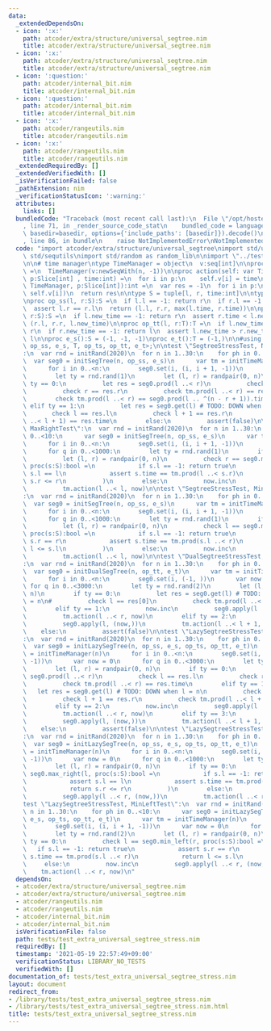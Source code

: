 ```yaml
---
data:
  _extendedDependsOn:
  - icon: ':x:'
    path: atcoder/extra/structure/universal_segtree.nim
    title: atcoder/extra/structure/universal_segtree.nim
  - icon: ':x:'
    path: atcoder/extra/structure/universal_segtree.nim
    title: atcoder/extra/structure/universal_segtree.nim
  - icon: ':question:'
    path: atcoder/internal_bit.nim
    title: atcoder/internal_bit.nim
  - icon: ':question:'
    path: atcoder/internal_bit.nim
    title: atcoder/internal_bit.nim
  - icon: ':x:'
    path: atcoder/rangeutils.nim
    title: atcoder/rangeutils.nim
  - icon: ':x:'
    path: atcoder/rangeutils.nim
    title: atcoder/rangeutils.nim
  _extendedRequiredBy: []
  _extendedVerifiedWith: []
  _isVerificationFailed: false
  _pathExtension: nim
  _verificationStatusIcon: ':warning:'
  attributes:
    links: []
  bundledCode: "Traceback (most recent call last):\n  File \"/opt/hostedtoolcache/Python/3.9.6/x64/lib/python3.9/site-packages/onlinejudge_verify/documentation/build.py\"\
    , line 71, in _render_source_code_stat\n    bundled_code = language.bundle(stat.path,\
    \ basedir=basedir, options={'include_paths': [basedir]}).decode()\n  File \"/opt/hostedtoolcache/Python/3.9.6/x64/lib/python3.9/site-packages/onlinejudge_verify/languages/nim.py\"\
    , line 86, in bundle\n    raise NotImplementedError\nNotImplementedError\n"
  code: "import atcoder/extra/structure/universal_segtree\nimport std/unittest\nimport\
    \ std/sequtils\nimport std/random as random_lib\n\nimport \"../test/utils/random.nim\"\
    \n\n# time manager\ntype TimeManager = object\n  v:seq[int]\n\nproc initTimeManager(n:int):TimeManager\
    \ =\n  TimeManager(v:newSeqWith(n, -1))\n\nproc action(self: var TimeManager,\
    \ p:Slice[int] , time:int) =\n  for i in p:\n    self.v[i] = time\n\nproc prod(self:\
    \ TimeManager, p:Slice[int]):int =\n  var res = -1\n  for i in p:\n    res = max(res,\
    \ self.v[i])\n  return res\n\ntype S = tuple[l, r, time:int]\n\ntype T = tuple[new_time:int]\n\
    \nproc op_ss(l, r:S):S =\n  if l.l == -1: return r\n  if r.l == -1: return l\n\
    \  assert l.r == r.l\n  return (l.l, r.r, max(l.time, r.time))\n\nproc op_ts(l:T,\
    \ r:S):S =\n  if l.new_time == -1: return r\n  assert r.time < l.new_time\n  return\
    \ (r.l, r.r, l.new_time)\n\nproc op_tt(l, r:T):T =\n  if l.new_time == -1: return\
    \ r\n  if r.new_time == -1: return l\n  assert l.new_time > r.new_time\n  return\
    \ l\n\nproc e_s():S = (-1, -1, -1)\nproc e_t():T = (-1,)\n\n#using seg = lazy_segtree<S,\
    \ op_ss, e_s, T, op_ts, op_tt, e_t>;\n\ntest \"SegtreeStressTest, NaiveTest\"\
    :\n  var rnd = initRand(2020)\n  for n in 1..30:\n    for ph in 0..<10:\n    \
    \  var seg0 = initSegTree(n, op_ss, e_s)\n      var tm = initTimeManager(n)\n\
    \      for i in 0..<n:\n        seg0.set(i, (i, i + 1, -1))\n      for q in 0..<3000:\n\
    \        let ty = rnd.rand(1)\n        let (l, r) = randpair(0, n)\n        if\
    \ ty == 0:\n          let res = seg0.prod(l ..< r)\n          check l == res.l\n\
    \          check r == res.r\n          check tm.prod(l ..< r) == res.time\n  \
    \        check tm.prod(l ..< r) == seg0.prod(l .. ^(n - r + 1)).time\n       \
    \ elif ty == 1:\n          let res = seg0.get(l) # TODO: DOWN when l = n\n   \
    \       check l == res.l\n          check l + 1 == res.r\n          check tm.prod(l\
    \ ..< l + 1) == res.time\n        else:\n          assert(false)\n\ntest \"SegtreeStressTest,\
    \ MaxRightTest\":\n  var rnd = initRand(2020)\n  for n in 1..30:\n    for ph in\
    \ 0..<10:\n      var seg0 = initSegTree(n, op_ss, e_s)\n      var tm = initTimeManager(n)\n\
    \      for i in 0..<n:\n        seg0.set(i, (i, i + 1, -1))\n      var now = 0\n\
    \      for q in 0..<1000:\n        let ty = rnd.rand(1)\n        if ty == 0:\n\
    \          let (l, r) = randpair(0, n)\n          check r == seg0.max_right(l,\
    \ proc(s:S):bool =\n            if s.l == -1: return true\n            assert\
    \ s.l == l\n            assert s.time == tm.prod(l ..< s.r)\n            return\
    \ s.r <= r\n          )\n        else:\n          now.inc\n          let l = rnd.rand(n)\n\
    \          tm.action(l ..< l, now)\n\ntest \"SegtreeStressTest, MinLeftTest\"\
    :\n  var rnd = initRand(2020)\n  for n in 1..30:\n    for ph in 0..<10:\n    \
    \  var seg0 = initSegTree(n, op_ss, e_s)\n      var tm = initTimeManager(n)\n\
    \      for i in 0..<n:\n        seg0.set(i, (i, i + 1, -1))\n      var now = 0\n\
    \      for q in 0..<1000:\n        let ty = rnd.rand(1)\n        if ty == 0:\n\
    \          let (l, r) = randpair(0, n)\n          check l == seg0.min_left(r,\
    \ proc(s:S):bool =\n            if s.l == -1: return true\n            assert\
    \ s.r == r\n            assert s.time == tm.prod(s.l ..< r)\n            return\
    \ l <= s.l\n          )\n        else:\n          now.inc\n          let l = rnd.rand(n)\n\
    \          tm.action(l ..< l, now)\n\ntest \"DualSegtreeStressTest, NaiveTest\"\
    :\n  var rnd = initRand(2020)\n  for n in 1..30:\n    for ph in 0..<10:\n    \
    \  var seg0 = initDualSegTree(n, op_tt, e_t)\n      var tm = initTimeManager(n)\n\
    \      for i in 0..<n:\n        seg0.set(i, (-1, ))\n      var now = 0\n     \
    \ for q in 0..<3000:\n        let ty = rnd.rand(2)\n        let (l, r) = randpair(0,\
    \ n)\n        if ty == 0:\n          let res = seg0.get(l) # TODO: DOWN when l\
    \ = n\n#          check l == res[0]\n          check tm.prod(l ..< l + 1) == res[0]\n\
    \        elif ty == 1:\n          now.inc\n          seg0.apply(l ..< r, (now,))\n\
    \          tm.action(l ..< r, now)\n        elif ty == 2:\n          now.inc\n\
    \          seg0.apply(l, (now,))\n          tm.action(l ..< l + 1, now)\n    \
    \    else:\n          assert(false)\n\ntest \"LazySegtreeStressTest, NaiveTest\"\
    :\n  var rnd = initRand(2020)\n  for n in 1..30:\n    for ph in 0..<10:\n    \
    \  var seg0 = initLazySegTree(n, op_ss, e_s, op_ts, op_tt, e_t)\n      var tm\
    \ = initTimeManager(n)\n      for i in 0..<n:\n        seg0.set(i, (i, i + 1,\
    \ -1))\n      var now = 0\n      for q in 0..<3000:\n        let ty = rnd.rand(3)\n\
    \        let (l, r) = randpair(0, n)\n        if ty == 0:\n          let res =\
    \ seg0.prod(l ..< r)\n          check l == res.l\n          check r == res.r\n\
    \          check tm.prod(l ..< r) == res.time\n        elif ty == 1:\n       \
    \   let res = seg0.get(l) # TODO: DOWN when l = n\n          check l == res.l\n\
    \          check l + 1 == res.r\n          check tm.prod(l ..< l + 1) == res.time\n\
    \        elif ty == 2:\n          now.inc\n          seg0.apply(l ..< r, (now,))\n\
    \          tm.action(l ..< r, now)\n        elif ty == 3:\n          now.inc\n\
    \          seg0.apply(l, (now,))\n          tm.action(l ..< l + 1, now)\n    \
    \    else:\n          assert(false)\n\ntest \"LazySegtreeStressTest, MaxRightTest\"\
    :\n  var rnd = initRand(2020)\n  for n in 1..30:\n    for ph in 0..<10:\n    \
    \  var seg0 = initLazySegTree(n, op_ss, e_s, op_ts, op_tt, e_t)\n      var tm\
    \ = initTimeManager(n)\n      for i in 0..<n:\n        seg0.set(i, (i, i + 1,\
    \ -1))\n      var now = 0\n      for q in 0..<1000:\n        let ty = rnd.rand(2)\n\
    \        let (l, r) = randpair(0, n)\n        if ty == 0:\n          check r ==\
    \ seg0.max_right(l, proc(s:S):bool =\n            if s.l == -1: return true\n\
    \            assert s.l == l\n            assert s.time == tm.prod(l ..< s.r)\n\
    \            return s.r <= r\n          )\n        else:\n          now.inc\n\
    \          seg0.apply(l ..< r, (now,))\n          tm.action(l ..< r, now)\n\n\
    test \"LazySegtreeStressTest, MinLeftTest\":\n  var rnd = initRand(2020)\n  for\
    \ n in 1..30:\n    for ph in 0..<10:\n      var seg0 = initLazySegTree(n, op_ss,\
    \ e_s, op_ts, op_tt, e_t)\n      var tm = initTimeManager(n)\n      for i in 0..<n:\n\
    \        seg0.set(i, (i, i + 1, -1))\n      var now = 0\n      for q in 0..<1000:\n\
    \        let ty = rnd.rand(2)\n        let (l, r) = randpair(0, n)\n        if\
    \ ty == 0:\n          check l == seg0.min_left(r, proc(s:S):bool =\n         \
    \   if s.l == -1: return true\n            assert s.r == r\n            assert\
    \ s.time == tm.prod(s.l ..< r)\n            return l <= s.l\n          )\n   \
    \     else:\n          now.inc\n          seg0.apply(l ..< r, (now,))\n      \
    \    tm.action(l ..< r, now)\n"
  dependsOn:
  - atcoder/extra/structure/universal_segtree.nim
  - atcoder/extra/structure/universal_segtree.nim
  - atcoder/rangeutils.nim
  - atcoder/rangeutils.nim
  - atcoder/internal_bit.nim
  - atcoder/internal_bit.nim
  isVerificationFile: false
  path: tests/test_extra_universal_segtree_stress.nim
  requiredBy: []
  timestamp: '2021-05-19 22:57:49+09:00'
  verificationStatus: LIBRARY_NO_TESTS
  verifiedWith: []
documentation_of: tests/test_extra_universal_segtree_stress.nim
layout: document
redirect_from:
- /library/tests/test_extra_universal_segtree_stress.nim
- /library/tests/test_extra_universal_segtree_stress.nim.html
title: tests/test_extra_universal_segtree_stress.nim
---
```

